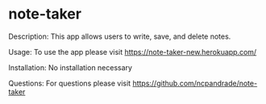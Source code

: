 # note-taker
Description: This app allows users to write, save, and delete notes.

Usage: To use the app please visit https://note-taker-new.herokuapp.com/

Installation: No installation necessary

Questions: For questions please visit https://github.com/ncpandrade/note-taker

